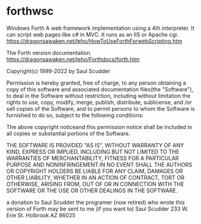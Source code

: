 # forthwsc
Windows Forth
A web framework implementation using a 4th interpreter. It can script web pages like c# in MVC. It runs as an IIS or Apache cgi.
https://dragonsawaken.net/leho/HowToUseForthForwebScripting.htm 

The Forth version documentation.
https://dragonsawaken.net/leho/Forthdocs/forth.htm


Copyright(c) 1999-2022 by Saul Scudder

Permission is hereby granted, free of charge, to any person obtaining a copy of this software
 and associated documentation files(the "Software"), to deal in the Software without restriction, 
including without limitation the rights to use, copy, modify, merge, publish, distribute, sublicense, 
and /or sell copies of the Software, and to permit persons to whom the Software is 
furnished to do so, subject to the following conditions:

The above copyright noticeand this permission notice shall be included in 
all copies or substantial portions of the Software.

THE SOFTWARE IS PROVIDED "AS IS", WITHOUT WARRANTY OF ANY KIND, EXPRESS OR IMPLIED, 
INCLUDING BUT NOT LIMITED TO THE WARRANTIES OF MERCHANTABILITY, FITNESS FOR A PARTICULAR PURPOSE 
AND NONINFRINGEMENT.IN NO EVENT SHALL THE AUTHORS OR COPYRIGHT HOLDERS BE LIABLE FOR ANY CLAIM, 
DAMAGES OR OTHER LIABILITY, WHETHER IN AN ACTION OF CONTRACT, TORT OR OTHERWISE, ARISING FROM, 
 OUT OF OR IN CONNECTION WITH THE SOFTWARE OR THE USE OR OTHER DEALINGS IN THE SOFTWARE.

 a donation to Saul Scudder
 the programer (now retired) who wrote this version of Forth
 may be sent to me (if you want to) 
 Saul Scudder
 233 W. Erie St.
 Holbrook AZ 86025

